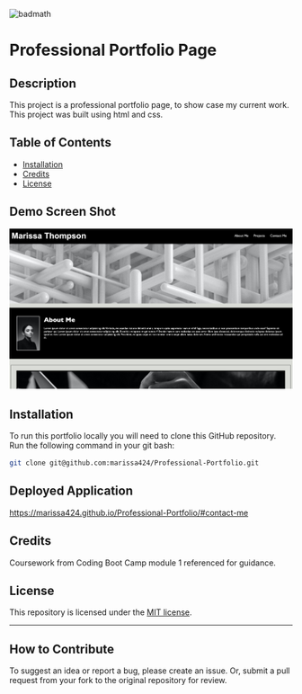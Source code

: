 <div>

![badmath](https://img.shields.io/github/license/marissa424/module9_README)

</div>

# Professional Portfolio Page

## Description

This project is a professional portfolio page, to show case my current work. This project was built using html and css. 

## Table of Contents

- [Installation](#installation)
- [Credits](#credits)
- [License](#license)

## Demo Screen Shot

![Portfolio Desktop Demo](./assets/images/profile_page_demo.jpg "Desktop Demo")

## Installation

To run this portfolio locally you will need to clone this GitHub repository. Run the following command in your git bash:
```bash
git clone git@github.com:marissa424/Professional-Portfolio.git
```

## Deployed Application
https://marissa424.github.io/Professional-Portfolio/#contact-me

## Credits

Coursework from Coding Boot Camp module 1 referenced for guidance.


## License

This repository is licensed under the [MIT license](https://choosealicense.com/licenses/mit/).

---


## How to Contribute

  To suggest an idea or report a bug, please create an issue. Or, submit a pull request from your fork to the original repository for review.

